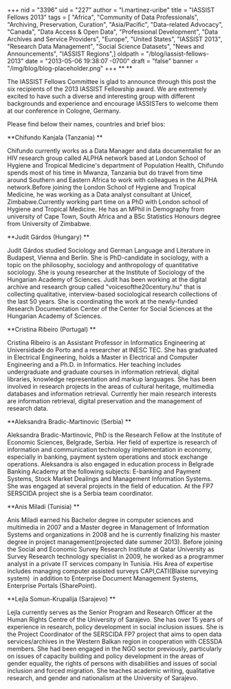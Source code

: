 +++
nid = "3396"
uid = "227"
author = "l.martinez-uribe"
title = "IASSIST Fellows 2013"
tags = [ "Africa", "Community of Data Professionals", "Archiving, Preservation, Curation", "Asia/Pacific", "Data-related Advocacy", "Canada", "Data Access & Open Data", "Professional Development", "Data Archives and Service Providers", "Europe", "United States", "IASSIST 2013", "Research Data Management", "Social Science Datasets", "News and Announcements", "IASSIST Regions",]
oldpath = "/blog/iassist-fellows-2013"
date = "2013-05-06 19:38:07 -0700"
draft = "false"
banner = "/img/blog/blog-placeholder.png"
+++
** **

The IASSIST Fellows Committee is glad to announce through this post the
six recipients of the 2013 IASSIST Fellowship award. We are extremely
excited to have such a diverse and interesting group with different
backgrounds and experience and encourage IASSISTers to welcome them at
our conference in Cologne, Germany.

Please find below their names, countries and brief bios:

**Chifundo Kanjala (Tanzania) **

Chifundo currently works as a Data Manager and data documentalist for an
HIV research group called ALPHA network based at London School of
Hygiene and Tropical Medicine's department of Population Health,
Chifundo spends most of his time in Mwanza, Tanzania but do travel from
time around Southern and Eastern Africa to work with colleagues in the
ALPHA network.Before joining the London School of Hygiene and Tropical
Medicine, he was working as a Data analyst consultant at Unicef,
Zimbabwe.Currently working part time on a PhD with London school of
Hygiene and Tropical Medicine. He has an MPhil in Demography from
university of Cape Town, South Africa and a BSc Statistics Honours
degree from University of Zimbabwe.


**Judit Gárdos (Hungary) **

Judit Gárdos studied Sociology and German Language and Literature in
Budapest, Vienna and Berlin. She is PhD-candidate in sociology, with a
topic on the philosophy, sociology and anthropology of quantitative
sociology. She is young researcher at the Institute of Sociology of the
Hungarian Academy of Sciences. Judit has been working at the digital
archive and research group called "voicesofthe20century.hu" that is
collecting qualitative, interview-based sociological research
collections of the last 50 years. She is coordinating the work at the
newly-funded Research Documentation Center of the Center for Social
Sciences at the Hungarian Academy of Sciences.


**Cristina Ribeiro (Portugal) **

Cristina Ribeiro is an Assistant Professor in Informatics Engineering at
Universidade do Porto and a researcher at INESC TEC. She has graduated
in Electrical Engineering, holds a Master in Electrical and Computer
Engineering and a Ph.D. in Informatics. Her teaching includes
undergraduate and graduate courses in information retrieval, digital
libraries, knowledge representation and markup languages. She has been
involved in research projects in the areas of cultural heritage,
multimedia databases and information retrieval. Currently her main
research interests are information retrieval, digital preservation and
the management of research data.


**Aleksandra Bradic-Martinovic (Serbia) **

Aleksandra Bradic-Martinovic, PhD is the Research Fellow at the
Institute of Economic Sciences, Belgrade, Serbia. Her field of expertize
is research of information and communication technology implementation
in economy, especially in banking, payment system operations and stock
exchange operations. Aleksandra is also engaged in education process in
Belgrade Banking Academy at the following subjects: E-banking and
Payment Systems, Stock Market Dealings and Management Information
Systems. She was engaged at several projects in the field of education.
At the FP7 SERSCIDA project she is a Serbia team coordinator.


**Anis Miladi (Tunisia) **

Anis Miladi earned his Bachelor degree in computer sciences and
multimedia in 2007 and a Master degree in Management of Information
Systems and organizations in 2008 and he is currently finalizing his
master degree in project management(projected date summer 2013). Before
joining the Social and Economic Survey Research Institute at Qatar
University as Survey Research technology specialist in 2009, he worked
as a programmer analyst in a private IT services company In Tunisia. His
Area of expertise includes managing computer assisted surveys
CAPI,CATI(Blaise surveying system)  in addition to Enterprise Document
Management Systems, Enterprise Portals (SharePoint).


**Lejla Somun-Krupalija (Sarajevo) **

Lejla currently serves as the Senior Program and Research Officer at the
Human Rights Centre of the University of Sarajevo. She has over 15 years
of experience in research, policy development in social inclusion
issues. She is the Project Coordinator of the SERSCIDA FP7 project that
aims to open data services/archives in the Western Balkan region in
cooperation with CESSDA members. She had been engaged in the NGO sector
previously, particularly on issues of capacity building and policy
development in the areas of gender equality, the rights of persons with
disabilities and issues of social inclusion and forced migration. She
teaches academic writing, qualitative research, and gender and
nationalism at the University of Sarajevo. 

